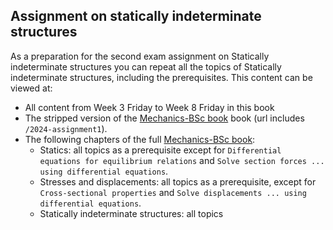 ## Assignment on statically indeterminate structures
As a preparation for the second exam assignment on Statically indeterminate structures you can repeat all the topics of Statically indeterminate structures, including the prerequisites. This content can be viewed at:
- All content from Week 3 Friday to Week 8 Friday in this book
- The stripped version of the [Mechanics-BSc book](https://teachbooks.github.io/mechanics-BSc/2024-assignment1) book (url includes `/2024-assignment1`).
- The following chapters of the full [Mechanics-BSc book](https://teachbooks.github.io/mechanics-BSc):
    - Statics: all topics as a prerequisite except for `Differential equations for equilibrium relations` and `Solve section forces ... using differential equations`.
    - Stresses and displacements: all topics as a prerequisite, except for `Cross-sectional properties` and `Solve displacements ... using differential equations`.
    - Statically indeterminate structures: all topics
